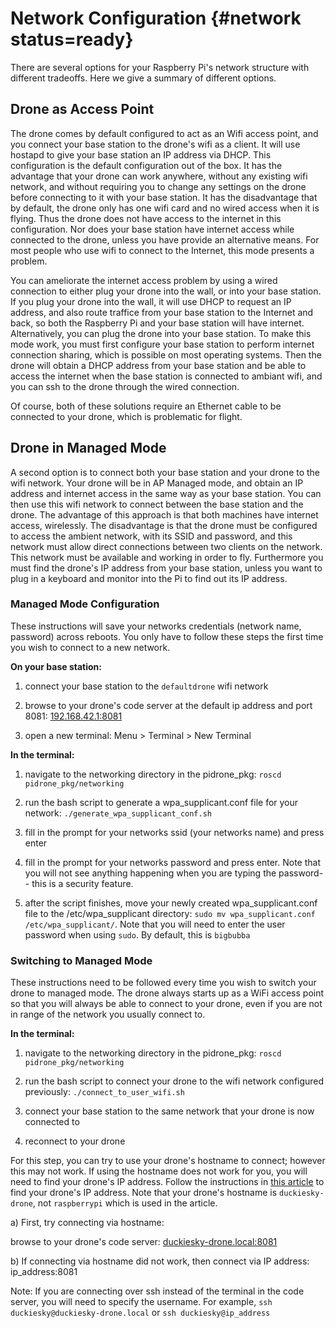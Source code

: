 # Network Configuration {#network status=ready}

There are several options for your Raspberry Pi's network structure
with different tradeoffs.  Here we give a summary of different
options.

## Drone as Access Point

The drone comes by default configured to act as an Wifi access point,
and you connect your base station to the drone's wifi as a client.  It
will use hostapd to give your base station an IP address via DHCP.
This configuration is the default configuration out of the box.  It
has the advantage that your drone can work anywhere, without any
existing wifi network, and without requiring you to change any
settings on the drone before connecting to it with your base station.
It has the disadvantage that by default, the drone only has one wifi
card and no wired access when it is flying.  Thus the drone does not
have access to the internet in this configuration.  Nor does your base
station have internet access while connected to the drone, unless you
have provide an alternative means.  For most people who use wifi to
connect to the Internet, this mode presents a problem.

You can ameliorate the internet access problem by using a wired
connection to either plug your drone into the wall, or into your base
station.  If you plug your drone into the wall, it will use DHCP to
request an IP address, and also route traffice from your base station
to the Internet and back, so both the Raspberry Pi and your base
station will have internet.  Alternatively, you can plug the drone
into your base station.  To make this mode work, you must first
configure your base station to perform internet connection sharing,
which is possible on most operating systems.  Then the drone will
obtain a DHCP address from your base station and be able to access the
internet when the base station is connected to ambiant wifi, and you
can ssh to the drone through the wired connection.

Of course, both of these solutions require an Ethernet cable to be
connected to your drone, which is problematic for flight.


## Drone in Managed Mode

A second option is to connect both your base station and your drone to
the wifi network.  Your drone will be in AP Managed mode, and obtain
an IP address and internet access in the same way as your base
station.  You can then use this wifi network to connect between the
base station and the drone.  The advantage of this approach is that
both machines have internet access, wirelessly.  The disadvantage is
that the drone must be configured to access the ambient network, with
its SSID and password, and this network must allow direct connections
between two clients on the network.  This network must be available
and working in order to fly.  Furthermore you must find the drone's IP
address from your base station, unless you want to plug in a keyboard
and monitor into the Pi to find out its IP address.

### Managed Mode Configuration

These instructions will save your networks credentials (network name, password)
across reboots. You only have to follow these steps the first time you wish to
connect to a new network.

**On your base station:**

1. connect your base station to the `defaultdrone` wifi network

2. browse to your drone's code server at the default ip address and port 8081: [192.168.42.1:8081](192.168.42.1:8081)

3. open a new terminal: Menu > Terminal > New Terminal

**In the terminal:**

1. navigate to the networking directory in the pidrone_pkg: `roscd pidrone_pkg/networking`

2. run the bash script to generate a wpa_supplicant.conf file for your network: `./generate_wpa_supplicant_conf.sh`

3. fill in the prompt for your networks ssid (your networks name) and press enter

4. fill in the prompt for your networks password and press enter. Note that you will not see anything happening when you are typing the password-- this is a security feature.

5. after the script finishes, move your newly created wpa_supplicant.conf file to the /etc/wpa_supplicant directory: `sudo mv wpa_supplicant.conf /etc/wpa_supplicant/`. Note that you will need to enter the user password when using `sudo`. By default, this is `bigbubba`

### Switching to Managed Mode

These instructions need to be followed every time you wish to switch your drone
to managed mode. The drone always starts up as a WiFi access point so that you
will always be able to connect to your drone, even if you are not in range of the
network you usually connect to.

**In the terminal:**

1. navigate to the networking directory in the pidrone_pkg: `roscd pidrone_pkg/networking`

2. run the bash script to connect your drone to the wifi network configured previously: `./connect_to_user_wifi.sh`

3. connect your base station to the same network that your drone is now connected to

4. reconnect to your drone

For this step, you can try to use your drone's hostname to connect; however this may not work. If using the hostname does not work for you, you will need to find your drone's IP address. Follow the instructions in [this article](https://www.raspberrypi.org/documentation/remote-access/ip-address.md) to find your drone's IP address. Note that your drone's hostname is `duckiesky-drone`, not `raspberrypi` which is used in the article.

a) First, try connecting via hostname:

browse to your drone's code server: [duckiesky-drone.local:8081](duckiesky-drone.local:8081)

b) If connecting via hostname did not work, then connect via IP address: ip_address:8081

Note: If you are connecting over ssh instead of the terminal in the code server, you will need to specify the username. For example, `ssh duckiesky@duckiesky-drone.local` or `ssh duckiesky@ip_address`

